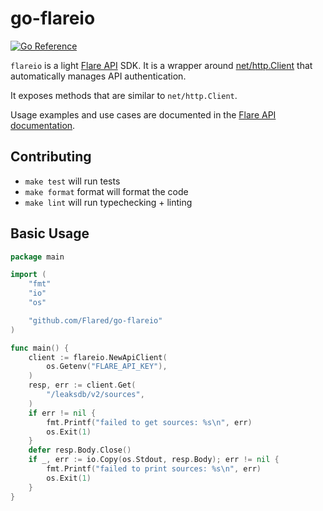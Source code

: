 # go-flareio

[![Go Reference](https://pkg.go.dev/badge/github.com/Flared/go-flareio.svg)](https://pkg.go.dev/github.com/Flared/go-flareio)

`flareio` is a light [Flare API](https://api.docs.flare.io/) SDK.
It is a wrapper around [net/http.Client](https://pkg.go.dev/net/http#Client) that automatically manages API authentication.

It exposes methods that are similar to `net/http.Client`.

Usage examples and use cases are documented in the [Flare API documentation](https://api.docs.flare.io/concepts/sdk).

## Contributing

- `make test` will run tests
- `make format` format will format the code
- `make lint` will run typechecking + linting


## Basic Usage

```go
package main

import (
	"fmt"
	"io"
	"os"

	"github.com/Flared/go-flareio"
)

func main() {
	client := flareio.NewApiClient(
		os.Getenv("FLARE_API_KEY"),
	)
	resp, err := client.Get(
		"/leaksdb/v2/sources",
	)
	if err != nil {
		fmt.Printf("failed to get sources: %s\n", err)
		os.Exit(1)
	}
	defer resp.Body.Close()
	if _, err := io.Copy(os.Stdout, resp.Body); err != nil {
		fmt.Printf("failed to print sources: %s\n", err)
		os.Exit(1)
	}
}
```

